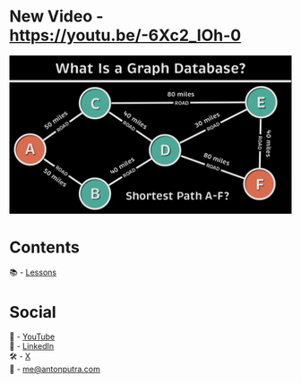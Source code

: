 # New Video - https://youtu.be/-6Xc2_IOh-0

[<img src="assets/189.png?raw=true">](https://youtu.be/-6Xc2_IOh-0)

# Contents

📚 - [Lessons](docs/contents.md)

# Social

🎥 - [YouTube](https://www.youtube.com/c/AntonPutra)  
💼 - [LinkedIn](https://www.linkedin.com/in/anton-putra)  
🛠️ - [X](https://x.com/antonvputra)  
📨 - me@antonputra.com  
